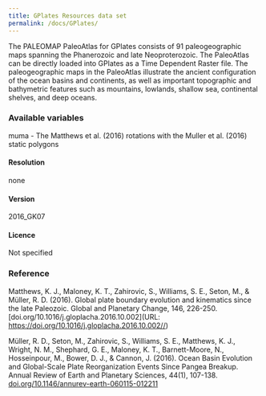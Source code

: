 ```yaml
---
title: GPlates Resources data set
permalink: /docs/GPlates/
---
```

The PALEOMAP PaleoAtlas for GPlates consists of 91 paleogeographic maps spanning the Phanerozoic and late Neoproterozoic. The PaleoAtlas can be directly loaded into GPlates as a Time Dependent Raster file. The paleogeographic maps in the PaleoAtlas illustrate the ancient configuration of the ocean basins and continents, as well as important topographic and bathymetric features such as mountains, lowlands, shallow sea, continental shelves, and deep oceans.

### Available variables 

muma - The Matthews et al. (2016) rotations with the Muller et al. (2016) static polygons	

#### Resolution 

none

#### Version

2016_GK07

#### Licence


Not specified



### Reference

Matthews, K. J., Maloney, K. T., Zahirovic, S., Williams, S. E., Seton, M., & Müller, R. D. (2016). Global plate boundary evolution and kinematics since the late Paleozoic. Global and Planetary Change, 146, 226-250. [doi.org/10.1016/j.gloplacha.2016.10.002](URL: https://doi.org/10.1016/j.gloplacha.2016.10.002//)


Müller, R. D., Seton, M., Zahirovic, S., Williams, S. E., Matthews, K. J., Wright, N. M., Shephard, G. E., Maloney, K. T., Barnett-Moore, N., Hosseinpour, M., Bower, D. J., & Cannon, J. (2016). Ocean Basin Evolution and Global-Scale Plate Reorganization Events Since Pangea Breakup. Annual Review of Earth and Planetary Sciences, 44(1), 107-138. [doi.org/10.1146/annurev-earth-060115-012211](URL:https://doi.org/10.1146/annurev-earth-060115-012211//)

 



